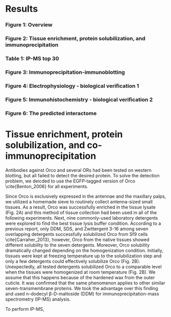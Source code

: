 # Results

### Figure 1: Overview

### Figure 2: Tissue enrichment, protein solubilization, and immunoprecipitation

### Table 1: IP-MS top 30

### Figure 3: Immunoprecipitation-immunoblotting

### Figure 4: Electrophysiology - biological verification 1 

### Figure 5: Immunohistochemistry - biological verification 2 

### Figure 6: The predicted interactome 

# Tissue enrichment, protein solubilization, and co-immunoprecipitation
Antibodies against Orco and several ORs had been tested on western blotting, but all failed to detect the desired protein. To solve the detection problem, we deicded to use the EGFP-tagged version of Orco \cite{Benton_2006} for all experiments.

Since Orco is exclusively expressed in the antennae and the maxillary palps, we utilized a homemade sieve to routinely collect antenna-sized small tissues. As a result, Orco was successfully enriched in the tissue lysate (Fig. 2A) and this method of tissue collection had been used in all of the following experiments. Next, nine commonly-used laboratory detergents were explored to find the best tissue lysis buffer condition. According to a previous report, only DDM, SDS, and Zwittergent 3-16 among seven overlapping detergents successfully solubilized Orco from Sf9 cells \cite{Carraher_2013}, however, Orco from the native tissues showed different solubility to the seven detergents. Moreover, Orco solubility dramatically changed depending on the homogenization condition. Initially, tissues were kept at freezing temperature up to the solubilization step and only a few detergents could effectively solubilize Orco (Fig. 2B). Unexpectedly, all tested detergents solubilized Orco to a comparable level when the tissues were homogenized at room temperature (Fig. 2B). We assume that this happens because of the hardened wax from the outer cuticle. It was confirmed that the same phenomenon applies to other similar seven-transmembrane proteins. We took the advantage over this finding and used n-dodecyl β-D-maltoside (DDM) for immunoprecipitation-mass spectrometry (IP-MS) analysis. 

To perform IP-MS,